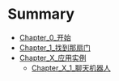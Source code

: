 # Summary

* [Chapter\_0\_开始](README.md)
* [Chapter\_1\_找到那扇门](Chapter_1_找到那扇门.md)
* [Chapter\_X\_应用实例](Chapter_X_samples/Chapter_X_应用实例.md)
  * [Chapter\_X\_1\_聊天机器人](Chapter_X_samples\ChatBot\Chapter_X_聊天机器人.md)